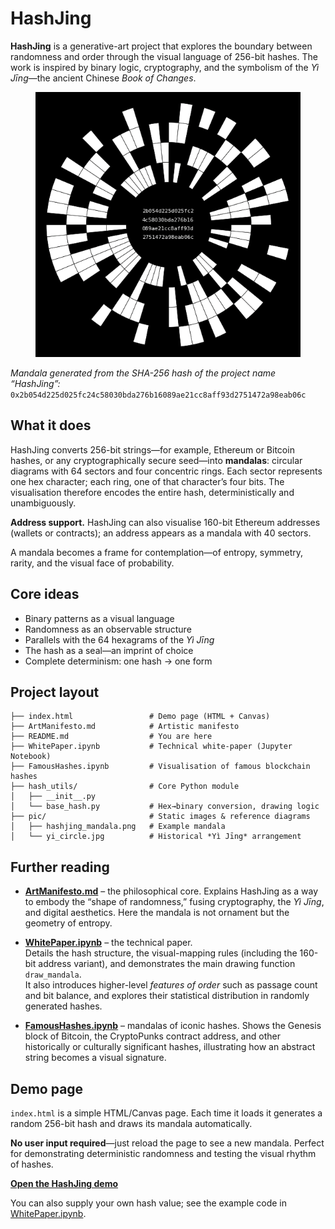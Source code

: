# HashJing

**HashJing** is a generative-art project that explores the boundary between randomness and order through the visual language of 256-bit hashes. The work is inspired by binary logic, cryptography, and the symbolism of the *Yì Jīng*—the ancient Chinese *Book of Changes*.

<figure markdown>
<img src="pic/hashjing_mandala.png" alt="Mandala generated from the SHA-256 hash of the project name “HashJing”"/>
</figure>

*Mandala generated from the SHA-256 hash of the project name “HashJing”:*
`0x2b054d225d025fc24c58030bda276b16089ae21cc8aff93d2751472a98eab06c`

## What it does

HashJing converts 256-bit strings—for example, Ethereum or Bitcoin hashes, or any cryptographically secure seed—into **mandalas**: circular diagrams with 64 sectors and four concentric rings.
Each sector represents one hex character; each ring, one of that character’s four bits. The visualisation therefore encodes the entire hash, deterministically and unambiguously.

**Address support.** HashJing can also visualise 160-bit Ethereum addresses (wallets or contracts); an address appears as a mandala with 40 sectors.

A mandala becomes a frame for contemplation—of entropy, symmetry, rarity, and the visual face of probability.

## Core ideas

* Binary patterns as a visual language
* Randomness as an observable structure
* Parallels with the 64 hexagrams of the *Yì Jīng*
* The hash as a seal—an imprint of choice
* Complete determinism: one hash → one form

## Project layout

```text
├── index.html                 # Demo page (HTML + Canvas)
├── ArtManifesto.md            # Artistic manifesto
├── README.md                  # You are here
├── WhitePaper.ipynb           # Technical white-paper (Jupyter Notebook)
├── FamousHashes.ipynb         # Visualisation of famous blockchain hashes
├── hash_utils/                # Core Python module
│   ├── __init__.py
│   └── base_hash.py           # Hex→binary conversion, drawing logic
├── pic/                       # Static images & reference diagrams
│   ├── hashjing_mandala.png   # Example mandala
│   └── yi_circle.jpg          # Historical *Yì Jīng* arrangement
```

## Further reading

* [**ArtManifesto.md**](https://github.com/DataSattva/hashjing/blob/main/ArtManifesto.md) – the philosophical core.
  Explains HashJing as a way to embody the “shape of randomness,” fusing cryptography, the *Yì Jīng*, and digital aesthetics. Here the mandala is not ornament but the geometry of entropy.

* [**WhitePaper.ipynb**](https://github.com/DataSattva/hashjing/blob/main/WhitePaper.ipynb) – the technical paper.  
  Details the hash structure, the visual-mapping rules (including the 160-bit address variant), and demonstrates the main drawing function `draw_mandala`.  
  It also introduces higher-level *features of order* such as passage count and bit balance, and explores their statistical distribution in randomly generated hashes.

* [**FamousHashes.ipynb**](https://github.com/DataSattva/hashjing/blob/main/FamousHashes.ipynb) – mandalas of iconic hashes.
  Shows the Genesis block of Bitcoin, the CryptoPunks contract address, and other historically or culturally significant hashes, illustrating how an abstract string becomes a visual signature.

## Demo page

`index.html` is a simple HTML/Canvas page. Each time it loads it generates a random 256-bit hash and draws its mandala automatically.

**No user input required**—just reload the page to see a new mandala.
Perfect for demonstrating deterministic randomness and testing the visual rhythm of hashes.

[**Open the HashJing demo**](https://datasattva.github.io/hashjing/)

You can also supply your own hash value; see the example code in [WhitePaper.ipynb](https://github.com/DataSattva/hashjing/blob/main/WhitePaper.ipynb).
